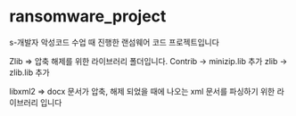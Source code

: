 # ransomware_project
s-개발자 악성코드 수업 때 진행한 랜섬웨어 코드 프로젝트입니다


Zlib => 압축 해제를 위한 라이브러리 폴더입니다. Contrib → minizip.lib 추가 zlib -> zlib.lib 추가

libxml2 => docx 문서가 압축, 해제 되었을 때에 나오는 xml 문서를 파싱하기 위한 라이브러리 입니다
